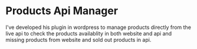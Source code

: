 # Products Api Manager

I've developed his plugin in wordpress to manage products directly from the live api to check the products availablity in both website and api and missing products from website and sold out products in api.